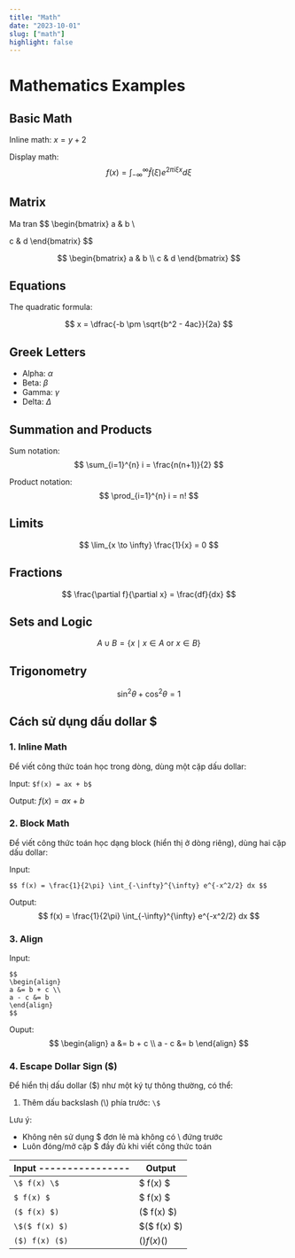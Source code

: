 ```yaml
---
title: "Math"
date: "2023-10-01"
slug: ["math"]
highlight: false
---
```


# Mathematics Examples

## Basic Math

Inline math: $x = y + 2$

Display math:
$$
  f(x) = \int_{-\infty}^{\infty} \hat{f}(\xi) e^{2 \pi i \xi x} d\xi
$$

## Matrix

Ma tran
$$
\begin{bmatrix}
a & b \\

c & d
\end{bmatrix}
$$

$$
\begin{bmatrix}
a & b \\
c & d
\end{bmatrix}
$$

## Equations

The quadratic formula:

$$
x = \dfrac{-b \pm \sqrt{b^2 - 4ac}}{2a}
$$



## Greek Letters

- Alpha: $\alpha$
- Beta: $\beta$
- Gamma: $\gamma$
- Delta: $\Delta$

## Summation and Products

Sum notation:
$$
\sum_{i=1}^{n} i = \frac{n(n+1)}{2}
$$

Product notation:
$$
\prod_{i=1}^{n} i = n!
$$

## Limits

$$
\lim_{x \to \infty} \frac{1}{x} = 0
$$

## Fractions

$$
\frac{\partial f}{\partial x} = \frac{df}{dx}
$$

## Sets and Logic

$$
A \cup B = \{x \mid x \in A \text{ or } x \in B\}
$$

## Trigonometry

$$
\sin^2 \theta + \cos^2 \theta = 1
$$

## Cách sử dụng dấu dollar \$

### 1. Inline Math

Để viết công thức toán học trong dòng, dùng một cặp dấu dollar:

Input: `$f(x) = ax + b$ `

Output: $f(x) = ax + b$

### 2. Block Math
Để viết công thức toán học dạng block (hiển thị ở dòng riêng), dùng hai cặp dấu dollar:

Input:
```
$$ f(x) = \frac{1}{2\pi} \int_{-\infty}^{\infty} e^{-x^2/2} dx $$
```

Output:
$$ f(x) = \frac{1}{2\pi} \int_{-\infty}^{\infty} e^{-x^2/2} dx $$

### 3. Align
Input:
```
$$
\begin{align}
a &= b + c \\
a - c &= b
\end{align}
$$
```
Ouput:
$$
\begin{align}
a &= b + c \\
a - c &= b
\end{align}
$$


### 4. Escape Dollar Sign (\$)

Để hiển thị dấu dollar (\$) như một ký tự thông thường, có thể:

1. Thêm dấu backslash (\\) phía trước: `\$`

Lưu ý:
- Không nên sử dụng $ đơn lẻ mà không có \ đứng trước
- Luôn đóng/mở cặp $ đầy đủ khi viết công thức toán

| Input ----------------| Output |
|-------|--------|
| `\$ f(x) \$` | \$ f(x) \$ |
| `$ f(x) $` | $ f(x) $ |
| `($ f(x) $)` | ($ f(x) $) |
| `\$($ f(x) $)` | \$($ f(x) $) |
| `($) f(x) ($)` | ($) f(x) ($) |
